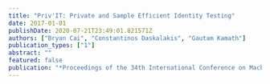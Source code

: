 ```yaml
---
title: "Priv'IT: Private and Sample Efficient Identity Testing"
date: 2017-01-01
publishDate: 2020-07-21T23:49:01.821571Z
authors: ["Bryan Cai", "Constantinos Daskalakis", "Gautam Kamath"]
publication_types: ["1"]
abstract: ""
featured: false
publication: "*Proceedings of the 34th International Conference on Machine Learning*"
---
```


